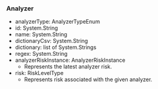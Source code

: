 ### Analyzer
- analyzerType: AnalyzerTypeEnum
- id: System.String
- name: System.String
- dictionaryCsv: System.String
- dictionary: list of System.Strings
- regex: System.String
- analyzerRiskInstance: AnalyzerRiskInstance
  - Represents the latest analyzer risk.
- risk: RiskLevelType
  - Represents risk associated with the given analyzer.
